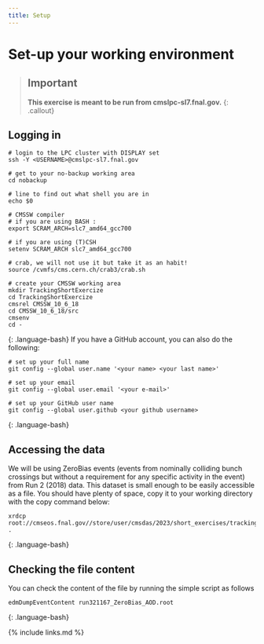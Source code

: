 ```yaml
---
title: Setup
---
```

# Set-up your working environment

> ## Important
> **This exercise is meant to be run from cmslpc-sl7.fnal.gov.**
{: .callout}
## Logging in
~~~
# login to the LPC cluster with DISPLAY set
ssh -Y <USERNAME>@cmslpc-sl7.fnal.gov

# get to your no-backup working area
cd nobackup

# line to find out what shell you are in
echo $0

# CMSSW compiler                              
# if you are using BASH :                                                                      
export SCRAM_ARCH=slc7_amd64_gcc700

# if you are using (T)CSH
setenv SCRAM_ARCH slc7_amd64_gcc700

# crab, we will not use it but take it as an habit!                                                                                                    
source /cvmfs/cms.cern.ch/crab3/crab.sh

# create your CMSSW working area
mkdir TrackingShortExercize
cd TrackingShortExercize
cmsrel CMSSW_10_6_18
cd CMSSW_10_6_18/src
cmsenv
cd -
~~~
{: .language-bash}
If you have a GitHub account, you can also do the following:

~~~
# set up your full name
git config --global user.name '<your name> <your last name>'

# set up your email
git config --global user.email '<your e-mail>'

# set up your GitHub user name
git config --global user.github <your github username>
~~~
{: .language-bash}

## Accessing the data

We will be using ZeroBias events (events from nominally colliding bunch crossings but without a requirement for any specific activity in the event) from Run 2 (2018) data. This dataset is small enough to be easily accessible as a file. You should have plenty of space, copy it to your working directory with the copy command below:

~~~
xrdcp root://cmseos.fnal.gov//store/user/cmsdas/2023/short_exercises/trackingvertexing/run321167_ZeroBias_AOD.root .
~~~
{: .language-bash}

## Checking the file content

You can check the content of the file by running the simple script as follows

~~~
edmDumpEventContent run321167_ZeroBias_AOD.root
~~~
{: .language-bash}

{% include links.md %}
